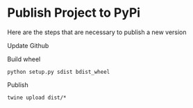 # Publish Project to PyPi
Here are the steps that are necessary to publish a new version

Update Github



Build wheel
```
python setup.py sdist bdist_wheel
```

Publish
```
twine upload dist/*
```

